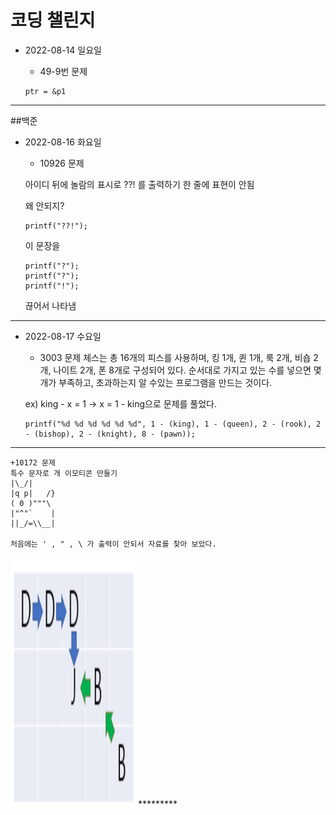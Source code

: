 # 코딩 챌린지 

* 2022-08-14 일요일
    + 49-9번 문제

    ```
    ptr = &p1
    ```
********

##백준

* 2022-08-16 화요일
    + 10926 문제

    아이디 뒤에 놀람의 표시로 ??! 를 출력하기
    한 줄에 표현이 안됨

    왜 안되지?
    ```
    printf("??!");
    ```
    이 문장을 
    ```
    printf("?");
    printf("?");
    printf("!");
    ```
    끊어서 나타냄
******************
* 2022-08-17 수요일
    + 3003 문제
    체스는 총 16개의 피스를 사용하며, 킹 1개, 퀸 1개, 룩 2개, 비숍 2개, 나이트 2개, 폰 8개로 구성되어 있다.
    순서대로 가지고 있는 수를 넣으면 몇개가 부족하고, 초과하는지 알 수있는 프로그램을 만드는 것이다.

    ex) king - x = 1 -> x = 1 - king으로 문제를 풀었다.
    ```
    printf("%d %d %d %d %d %d", 1 - (king), 1 - (queen), 2 - (rook), 2 - (bishop), 2 - (knight), 8 - (pawn));
    ```
*************** 
    +10172 문제
    특수 문자로 개 이모티콘 만들기
    |\_/|
    |q p|   /}
    ( 0 )"""\
    |"^"`    |
    ||_/=\\__|

    처음에는 ' , " , \ 가 출력이 안되서 자료를 찾아 보았다.

<img src="image.png" width="200" height="400"/>
*********

